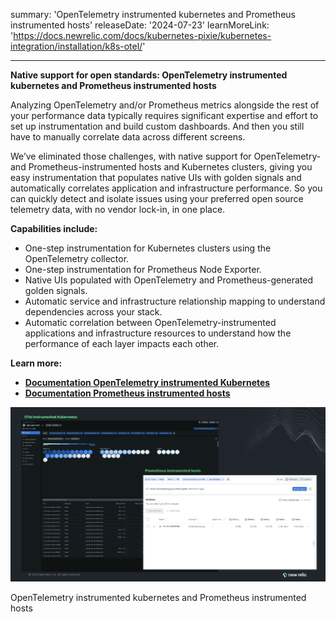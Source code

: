 summary: 'OpenTelemetry instrumented kubernetes and Prometheus instrumented hosts'
releaseDate: '2024-07-23'
learnMoreLink: 'https://docs.newrelic.com/docs/kubernetes-pixie/kubernetes-integration/installation/k8s-otel/' 

---
**Native support for open standards: OpenTelemetry instrumented kubernetes and Prometheus instrumented hosts**

Analyzing OpenTelemetry and/or Prometheus metrics alongside the rest of your performance data typically requires significant expertise and effort to set up instrumentation and build custom dashboards. And then you still have to manually correlate data across different screens. 

We’ve eliminated those challenges, with native support for OpenTelemetry- and Prometheus-instrumented hosts and Kubernetes clusters, giving you easy instrumentation that populates native UIs with golden signals and automatically correlates application and infrastructure performance. So you can quickly detect and isolate issues using your preferred open source telemetry data, with no vendor lock-in, in one place.

**Capabilities include:**
- One-step instrumentation for Kubernetes clusters using the OpenTelemetry collector.
- One-step instrumentation for Prometheus Node Exporter.
- Native UIs populated with OpenTelemetry and Prometheus-generated golden signals. 
- Automatic service and infrastructure relationship mapping to understand dependencies across your stack.
- Automatic correlation between OpenTelemetry-instrumented applications and infrastructure resources to understand how the performance of each layer impacts each other.

**Learn more:**
- [**Documentation OpenTelemetry instrumented Kubernetes**](https://docs.newrelic.com/docs/kubernetes-pixie/kubernetes-integration/installation/k8s-otel/)
- [**Documentation Prometheus instrumented hosts**](https://docs.newrelic.com/docs/infrastructure/prometheus-integrations/integrations-list/node-exporter-integration//)

![A screenshot showing add description here.](images/OtelK8s.webp "A screenshot showing OpenTelemetry instrumented kubernetes and Prometheus instrumented hosts")

<figcaption>OpenTelemetry instrumented kubernetes and Prometheus instrumented hosts</figcaption>
